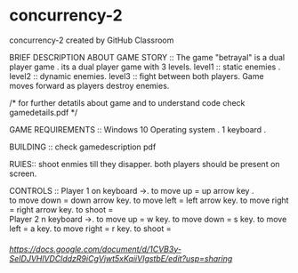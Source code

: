 # concurrency-2
concurrency-2 created by GitHub Classroom

BRIEF DESCRIPTION ABOUT GAME STORY :: 
The game "betrayal" is a dual player game . its a dual player game with 3 levels. 
  level1 :: static enemies .
  level2 :: dynamic enemies.
  level3 :: fight between both players.
Game moves forward as players destroy enemies.

/* for further detatils about game and to understand code check gamedetails.pdf */

GAME REQUIREMENTS ::
  Windows 10 Operating system .
  1 keyboard .

BUILDING :: check gamedescription pdf

RUlES::
shoot enmies till they disapper.
both players should be present on screen.

CONTROLS ::
Player 1 on keyboard ->.
        to move up =  up arrow key .                                                                                                       
        to move down = down arrow key.
        to move left = left arrow key.
        to move right =  right arrow key.
        to shoot =   
Player 2 n keyboard ->.
        to move up = w key.
        to move down = s key.
        to move left = a key.
        to move right = r key.
        to shoot = 





###### https://docs.google.com/document/d/1CVB3y-SeIDJVHlVDClddzR9iCgVjwt5xKqiiVIgstbE/edit?usp=sharing


